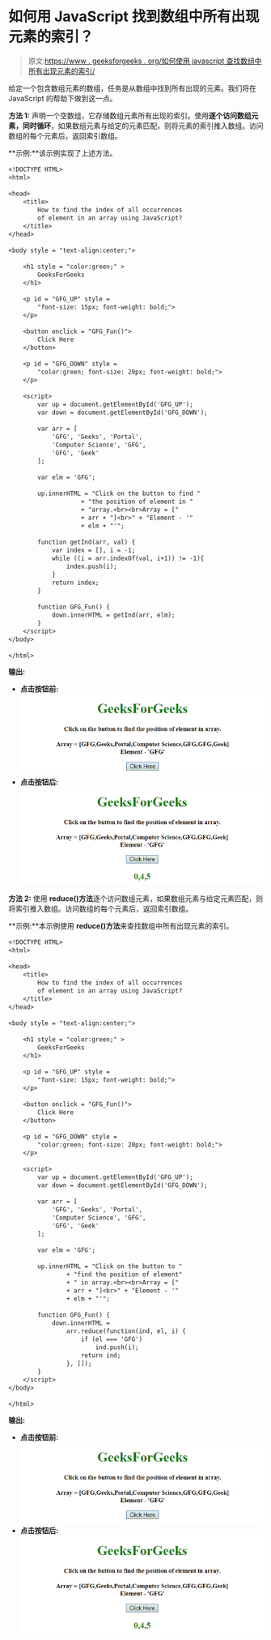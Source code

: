 # 如何用 JavaScript 找到数组中所有出现元素的索引？

> 原文:[https://www . geeksforgeeks . org/如何使用 javascript 查找数组中所有出现元素的索引/](https://www.geeksforgeeks.org/how-to-find-the-index-of-all-occurrence-of-elements-in-an-array-using-javascript/)

给定一个包含数组元素的数组，任务是从数组中找到所有出现的元素。我们将在 JavaScript 的帮助下做到这一点。

**方法 1:** 声明一个空数组，它存储数组元素所有出现的索引。使用**逐个访问数组元素，同时循环**，如果数组元素与给定的元素匹配，则将元素的索引推入数组。访问数组的每个元素后，返回索引数组。

**示例:**该示例实现了上述方法。

```
<!DOCTYPE HTML> 
<html> 

<head> 
    <title> 
        How to find the index of all occurrences
        of element in an array using JavaScript?
    </title>
</head> 

<body style = "text-align:center;"> 

    <h1 style = "color:green;" > 
        GeeksForGeeks 
    </h1>

    <p id = "GFG_UP" style =
        "font-size: 15px; font-weight: bold;">
    </p>

    <button onclick = "GFG_Fun()">
        Click Here
    </button>

    <p id = "GFG_DOWN" style =
        "color:green; font-size: 20px; font-weight: bold;">
    </p>

    <script>
        var up = document.getElementById('GFG_UP'); 
        var down = document.getElementById('GFG_DOWN'); 

        var arr = [
            'GFG', 'Geeks', 'Portal', 
            'Computer Science', 'GFG', 
            'GFG', 'Geek'
        ];

        var elm = 'GFG';

        up.innerHTML = "Click on the button to find "
                    + "the position of element in "
                    + "array.<br><br>Array = [" 
                    + arr + "]<br>" + "Element - '"
                    + elm + "'";

        function getInd(arr, val) {
            var index = [], i = -1;
            while ((i = arr.indexOf(val, i+1)) != -1){
                index.push(i);
            }
            return index;
        }

        function GFG_Fun() {
            down.innerHTML = getInd(arr, elm);
        } 
    </script> 
</body> 

</html>
```

**输出:**

*   **点击按钮前:**
    ![](img/d2279dc7d65bf9b7491fe7b4e4bf7d59.png)
*   **点击按钮后:**
    ![](img/1ad7de501412fb082cc67b0ac2b36e2a.png)

**方法 2:** 使用 **reduce()方法**逐个访问数组元素，如果数组元素与给定元素匹配，则将索引推入数组。访问数组的每个元素后，返回索引数组。

**示例:**本示例使用 **reduce()方法**来查找数组中所有出现元素的索引。

```
<!DOCTYPE HTML> 
<html> 

<head> 
    <title> 
        How to find the index of all occurrences
        of element in an array using JavaScript?
    </title>
</head> 

<body style = "text-align:center;"> 

    <h1 style = "color:green;" > 
        GeeksForGeeks 
    </h1>

    <p id = "GFG_UP" style = 
        "font-size: 15px; font-weight: bold;">
    </p>

    <button onclick = "GFG_Fun()">
        Click Here
    </button>

    <p id = "GFG_DOWN" style = 
        "color:green; font-size: 20px; font-weight: bold;">
    </p>

    <script>
        var up = document.getElementById('GFG_UP'); 
        var down = document.getElementById('GFG_DOWN'); 

        var arr = [
            'GFG', 'Geeks', 'Portal',
            'Computer Science', 'GFG',
            'GFG', 'Geek'
        ];

        var elm = 'GFG';

        up.innerHTML = "Click on the button to "
                + "find the position of element"
                + " in array.<br><br>Array = [" 
                + arr + "]<br>" + "Element - '"
                + elm + "'";

        function GFG_Fun() {
            down.innerHTML = 
                arr.reduce(function(ind, el, i) {
                    if (el === 'GFG')
                        ind.push(i);
                    return ind;
                }, []); 
        } 
    </script> 
</body> 

</html>
```

**输出:**

*   **点击按钮前:**
    ![](img/d2279dc7d65bf9b7491fe7b4e4bf7d59.png)
*   **点击按钮后:**
    ![](img/1ad7de501412fb082cc67b0ac2b36e2a.png)